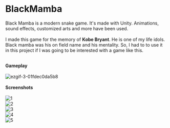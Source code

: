 # BlackMamba <br>
Black Mamba is a modern snake game. It's made with Unity. Animations, sound effects, customized arts and more have been used. <br><br>
I made this game for the memory of <strong>Kobe Bryant</strong>. He is one of my life idols. Black mamba was his on field name and his mentality. So, I had to to use it in this project if I was going to be interested with a game like this. <br><br>


<strong>Gameplay</strong> <br><br>
![ezgif-3-01fdec0da5b8](https://user-images.githubusercontent.com/59232592/134780353-e5b5a4d0-f533-4332-8f6e-85e9d48dc765.gif) <br><br>
<strong>Screenshots</strong> <br><br>
![1](https://user-images.githubusercontent.com/59232592/134780355-c748bac0-9267-4498-a7de-622b7c4f4f6f.png) <br>
![2](https://user-images.githubusercontent.com/59232592/134780356-5744ca5e-2de9-49e6-be61-a315eeaa2831.png) <br>
![3](https://user-images.githubusercontent.com/59232592/134780359-b4623259-f085-4688-9e6f-90dadf2e34df.png) <br>
![4](https://user-images.githubusercontent.com/59232592/134780362-8d4259b1-14ea-4d71-abd3-a759b87ae2dd.png) <br>
![5](https://user-images.githubusercontent.com/59232592/134780363-7321f4b5-53c0-4ae4-bddc-cf82389ab6f9.png) <br>

